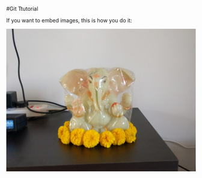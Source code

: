 #Git Ttutorial

If you want to embed images, this is how you do it:

![Internal Image](/Images/Vinyaka.jpg)
